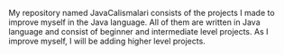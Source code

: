 My repository named JavaCalismalari consists of the projects I made to improve myself in the Java language.
All of them are written in Java language and consist of beginner and intermediate level projects.
As I improve myself, I will be adding higher level projects.
